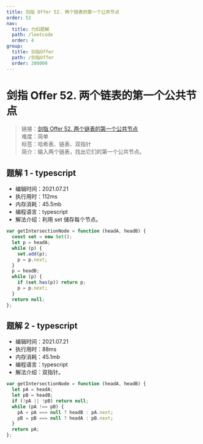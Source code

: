 ```yaml
---
title: 剑指 Offer 52. 两个链表的第一个公共节点
order: 52
nav:
  title: 力扣题解
  path: /leetcode
  order: 4
group:
  title: 剑指Offer
  path: /剑指Offer
  order: 300000
---
```


# 剑指 Offer 52. 两个链表的第一个公共节点

> 链接：[剑指 Offer 52. 两个链表的第一个公共节点](https://leetcode-cn.com/problems/liang-ge-lian-biao-de-di-yi-ge-gong-gong-jie-dian-lcof/)  
> 难度：简单  
> 标签：哈希表、链表、双指针  
> 简介：输入两个链表，找出它们的第一个公共节点。

## 题解 1 - typescript

- 编辑时间：2021.07.21
- 执行用时：112ms
- 内存消耗：45.5mb
- 编程语言：typescript
- 解法介绍：利用 set 储存每个节点。

```typescript
var getIntersectionNode = function (headA, headB) {
  const set = new Set();
  let p = headA;
  while (p) {
    set.add(p);
    p = p.next;
  }
  p = headB;
  while (p) {
    if (set.has(p)) return p;
    p = p.next;
  }
  return null;
};
```

## 题解 2 - typescript

- 编辑时间：2021.07.21
- 执行用时：88ms
- 内存消耗：45.1mb
- 编程语言：typescript
- 解法介绍：双指针。

```typescript
var getIntersectionNode = function (headA, headB) {
  let pA = headA;
  let pB = headB;
  if (!pA || !pB) return null;
  while (pA !== pB) {
    pA = pA === null ? headB : pA.next;
    pB = pB === null ? headA : pB.next;
  }
  return pA;
};
```
